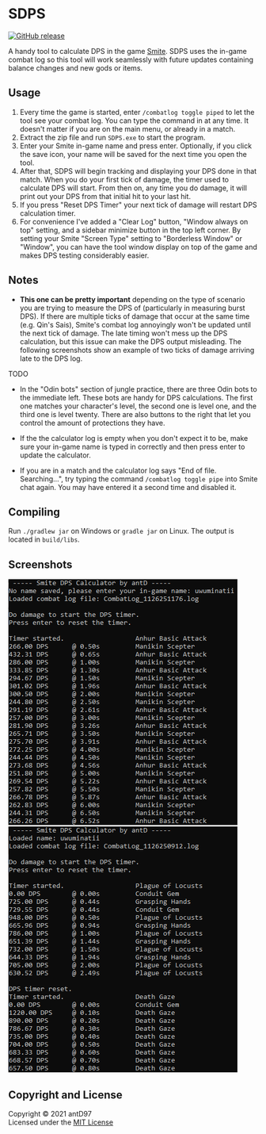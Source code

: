 # SDPS

[![GitHub release](https://img.shields.io/github/downloads/antD97/SDPS/v2.0/total)](https://github.com/antD97/SmiteDPS/releases/tag/v2.0)

A handy tool to calculate DPS in the game [Smite](https://smitegame.com/). SDPS uses the in-game
combat log so this tool will work seamlessly with future updates containing balance changes and new
gods or items.

## Usage

1. Every time the game is started, enter `/combatlog toggle piped` to let the tool see your combat
   log. You can type the command in at any time. It doesn't matter if you are on the main menu,
   or already in a match.
2. Extract the zip file and run `SDPS.exe` to start the program.
3. Enter your Smite in-game name and press enter. Optionally, if you click the save icon, your name
   will be saved for the next time you open the tool.
4. After that, SDPS will begin tracking and displaying your DPS done in that match. When you do your
   first tick of damage, the timer used to calculate DPS will start. From then on, any time you
   do damage, it will print out your DPS from that initial hit to your last hit.
5. If you press "Reset DPS Timer" your next tick of damage will restart DPS calculation timer.
6. For convenience I've added a "Clear Log" button, "Window always on top" setting, and a sidebar
   minimize button in the top left corner. By setting your Smite "Screen Type" setting to
   "Borderless Window" or "Window", you can have the tool window display on top of the game and
   makes DPS testing considerably easier.

## Notes

- **This one can be pretty important** depending on the type of scenario you are trying to measure
  the DPS of (particularly in measuring burst DPS). If there are multiple ticks of damage that occur
  at the same time (e.g. Qin's Sais), Smite's combat log annoyingly won't be updated until the next
  tick of damage. The late timing won't mess up the DPS calculation, but this issue can make the DPS
  output misleading. The following screenshots show an example of two ticks of damage arriving late
  to the DPS log.

TODO

- In the "Odin bots" section of jungle practice, there are three Odin bots to the immediate left.
  These bots are handy for DPS calculations. The first one matches your character's level, the
  second one is level one, and the third one is level twenty. There are also buttons to the right
  that let you control the amount of protections they have.

- If the the calculator log is empty when you don't expect it to be, make sure your in-game name is
  typed in correctly and then press enter to update the calculator.

- If you are in a match and the calculator log says "End of file. Searching...", try typing the
  command `/combatlog toggle pipe` into Smite chat again. You may have entered it a second time and
  disabled it.

## Compiling

Run `./gradlew jar` on Windows or `gradle jar` on Linux. The output is located in `build/libs`.

## Screenshots

![Screenshot 1](pics/screenshot1.png) ![Screenshot 2](pics/screenshot2.png)

## Copyright and License

Copyright © 2021 antD97  
Licensed under the [MIT License](LICENSE)
